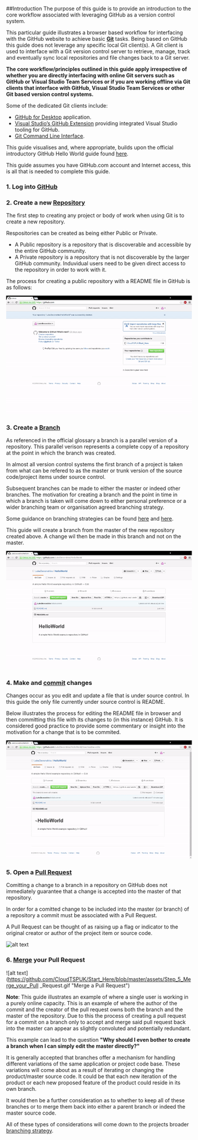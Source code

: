 ##Introduction
The purpose of this guide is to provide an introduction to the core workflow associated with leveraging GitHub as a version control system. 

This particular guide illustrates a browser based workflow for interfacing with the GitHub website to achieve basic **[Git](https://help.github.com/articles/github-glossary#Git)** tasks. Being based on GitHub this guide does not leverage any specific local Git client(s). A Git client is used to interface with a Git version control server to retrieve, manage, track and eventually sync local repositories and file changes back to a Git server.

**The core workflow/principles outlined in this guide apply irrespective of whether you are directly interfacing with online Git servers such as GitHub or Visual Studio Team Services or if you are working offline via Git clients that interface with GitHub, Visual Studio Team Services or other Git based version control systems.**

Some of the dedicated Git clients include:
* [GitHub for Desktop]( https://desktop.github.com/) application.
* [Visual Studio’s GitHub Extension]( https://visualstudio.github.com/) providing integrated Visual Studio tooling for GitHub. 
* [Git Command Line Interface](https://git-scm.com/book/en/v2/Getting-Started-Installing-Git).

This guide visualises and, where appropriate, builds upon the official introductory GitHub Hello World guide found [here](https://guides.github.com/activities/hello-world/).

This guide assumes you have GitHub.com account and Internet access, this is all that is needed to complete this guide. 

### 1. Log into [GitHub](https://github.com/)

### 2. Create a new [Repository](https://help.github.com/articles/github-glossary#repository)
The first step to creating any project or body of work when using Git is to create a new repository. 

Respositories can be created as being either Public or Private. 
* A Public repository is a repository that is discoverable and accessible by the entire GitHub community. 
* A Private repository is a repository that is not discoverable by the larger GitHub community. Induvidual users need to be given direct access to the repository in order to work with it. 

The process for creating a public repository with a README file in GitHub is as follows:

![alt text](https://github.com/CloudTSPUK/Start_Here/blob/master/assets/Step_1_Create_Repository.gif "Create a repository")

### 3. Create a [Branch](https://help.github.com/articles/github-glossary#branch)
As referenced in the official glossary a branch is a parallel version of a repository. This parallel verison represents a complete copy of a repository at the point in which the branch was created.

In almost all version control systems the first branch of a project is taken from what can be refered to as the master or trunk version of the source code/project items under source control. 

Subsequent branches can be made to either the master or indeed other branches. The motivation for creating a branch and the point in time in which a branch is taken will come down to either personal preference or a wider branching team or organisation agreed branching strategy.

Some guidance on branching strategies can be found [here](https://msdn.microsoft.com/en-us/library/bb668955.aspx) and [here](https://git-scm.com/book/en/v2/Git-Branching-Branching-Workflows).

This guide will create a branch from the master of the new repository created above. A change wil then be made in this branch and not on the master.

![alt text](https://github.com/CloudTSPUK/Start_Here/blob/master/assets/Step_2_Create_A_Branch.gif "Create a branch")

### 4. Make and [commit](https://help.github.com/articles/github-glossary#commit) changes
Changes occur as you edit and update a file that is under source control. In this guide the only file currently under source control is README. 

Below illustrates the process for editing the README file in browser and then committing this file with its changes to (in this instance) GitHub. It is considered good practice to provide some commentary or insight into the motivation for a change that is to be commited. 

![alt text](https://github.com/CloudTSPUK/Start_Here/blob/master/assets/Step_3_Make_and_commit_changes.gif "Make and commit changes")

### 5. Open a [Pull Request](https://help.github.com/articles/github-glossary#pull-request)
Comitting a change to a branch in a repository on GitHub does not immediately guarantee that a change is accepted into the master of that repository. 

In order for a comitted change to be included into the master (or branch) of a repository a commit must be associated with a Pull Request. 

A Pull Request can be thought of as raising up a flag or indicator to the original creator or author of the project item or source code. 

![alt text](https://github.com/CloudTSPUK/Start_Here/blob/master/assets/Step_4_Open_a_Pull_Request.gif "Open a Pull Request")

### 6. [Merge](https://help.github.com/articles/github-glossary#merge) your Pull Request
![alt text](https://github.com/CloudTSPUK/Start_Here/blob/master/assets/Step_5_Merge_your_Pull _Request.gif "Merge a Pull Request")

**Note**: This guide illustrates an example of where a single user is working in a purely online capacity. This is an example of where the author of the commit and the creator of the pull request owns both the branch and the master of the repository. Due to this the process of creating a pull request for a commit on a branch only to accept and merge said pull request back into the master can appear as slightly convoluted and potentially redundant. 

This example can lead to the question **"Why should I even bother to create a branch when I can simply edit the master directly?"** 

It is generally accepted that branches offer a mechanism for handling different variations of the same application or project code base. These variations will come about as a result of iterating or changing the product/master source code. It could be that each new iteration of the product or each new proposed feature of the product could reside in its own branch. 

It would then be a further consideration as to whether to keep all of these branches or to merge them back into either a parent branch or indeed the master source code. 

All of these types of considerations will come down to the projects broader [branching strategy](https://git-scm.com/book/en/v2/Git-Branching-Branching-Workflows).


